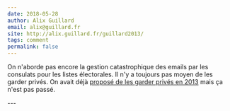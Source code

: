 ```yaml
---
date: 2018-05-28
author: Alix Guillard
email: alix@guillard.fr
site: http://alix.guillard.fr/guillard2013/
tags: comment
permalink: false
---
```


<p>On n'aborde pas encore la gestion catastrophique des emails par les consulats pour les listes électorales. Il n'y a toujours pas moyen de les garder privés. On avait déjà <a href="http://alix.guillard.fr/guillard2013/nos-emails-sur-les-listes-electorales-sont-prives.html" title="Nos emails sur les listes électorales sont privés">proposé de les garder privés en 2013</a> mais ça n'est pas passé.</p>
---